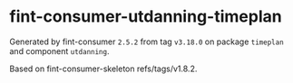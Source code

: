 # fint-consumer-utdanning-timeplan

Generated by fint-consumer `2.5.2` from tag `v3.18.0` on package `timeplan` and component `utdanning`.

Based on fint-consumer-skeleton refs/tags/v1.8.2.
